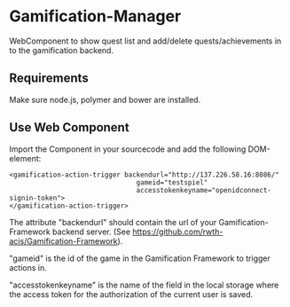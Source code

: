 Gamification-Manager
================================

WebComponent to show quest list and add/delete quests/achievements in to the gamification backend.

Requirements
----------
Make sure node.js, polymer and bower are installed.

Use Web Component
----------
Import the Component in your sourcecode and add the following DOM-element:
```
<gamification-action-trigger backendurl="http://137.226.58.16:8086/"
                                gameid="testspiel"
                                accesstokenkeyname="openidconnect-signin-token">
</gamification-action-trigger>
```

The attribute "backendurl" should contain the url of your Gamification-Framework backend server.
(See https://github.com/rwth-acis/Gamification-Framework).

"gameid" is the id of the game in the Gamification Framework to trigger actions in.

"accesstokenkeyname" is the name of the field in the local storage where the access token for the authorization of the current user is saved.

